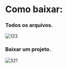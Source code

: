 # Como baixar:
### Todos os arquivos.
![123](https://user-images.githubusercontent.com/96930584/203297118-24d51c3a-cea8-43a5-83f9-04a9fd46014a.gif)

### Baixar um projeto.
![321](https://user-images.githubusercontent.com/96930584/203297274-64f2d0f7-2363-4311-b20d-5053a583f300.gif)
